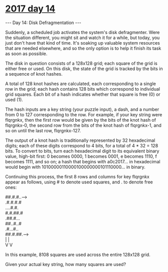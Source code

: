 # [2017 day 14](https://adventofcode.com/2017/day/14)

--- Day 14: Disk Defragmentation ---

Suddenly, a scheduled job activates the system's disk defragmenter. Were the situation different, you might sit and watch it for a while, but today, you just don't have that kind of time. It's soaking up valuable system resources that are needed elsewhere, and so the only option is to help it finish its task as soon as possible.



The disk in question consists of a 128x128 grid; each square of the grid is either free or used. On this disk, the state of the grid is tracked by the bits in a sequence of knot hashes.



A total of 128 knot hashes are calculated, each corresponding to a single row in the grid; each hash contains 128 bits which correspond to individual grid squares. Each bit of a hash indicates whether that square is free (0) or used (1).



The hash inputs are a key string (your puzzle input), a dash, and a number from 0 to 127 corresponding to the row.  For example, if your key string were flqrgnkx, then the first row would be given by the bits of the knot hash of flqrgnkx-0, the second row from the bits of the knot hash of flqrgnkx-1, and so on until the last row, flqrgnkx-127.



The output of a knot hash is traditionally represented by 32 hexadecimal digits; each of these digits correspond to 4 bits, for a total of 4 * 32 = 128 bits. To convert to bits, turn each hexadecimal digit to its equivalent binary value, high-bit first: 0 becomes 0000, 1 becomes 0001, e becomes 1110, f becomes 1111, and so on; a hash that begins with a0c2017... in hexadecimal would begin with 10100000110000100000000101110000... in binary.



Continuing this process, the first 8 rows and columns for key flqrgnkx appear as follows, using # to denote used squares, and . to denote free ones:



##.#.#..-->\
.#.#.#.#   \
....#.#.   \
#.#.##.#   \
.##.#...   \
##..#..#   \
.#...#..   \
##.#.##.-->\
|      |   \
V      V



In this example, 8108 squares are used across the entire 128x128 grid.



Given your actual key string, how many squares are used?




